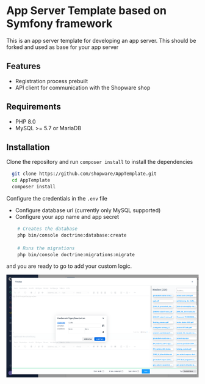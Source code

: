 # App Server Template based on Symfony framework

This is an app server template for developing an app server. This should be forked and used as base for your app server

## Features

- Registration process prebuilt
- API client for communication with the Shopware shop

## Requirements

- PHP 8.0
- MySQL >= 5.7 or MariaDB

## Installation

Clone the repository and run `composer install` to install the dependencies

```bash
  git clone https://github.com/shopware/AppTemplate.git
  cd AppTemplate
  composer install
```

Configure the credentials in the `.env` file

- Configure database url (currently only MySQL supported)
- Configure your app name and app secret

```bash
    # Creates the database
    php bin/console doctrine:database:create

    # Runs the migrations
    php bin/console doctrine:migrations:migrate
```

and you are ready to go to add your custom logic.

![alt text](tinyapp.png "Preview")